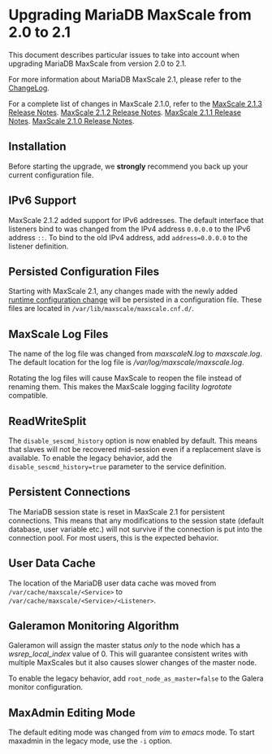 # Upgrading MariaDB MaxScale from 2.0 to 2.1

This document describes particular issues to take into account when upgrading
MariaDB MaxScale from version 2.0 to 2.1.

For more information about MariaDB MaxScale 2.1, please refer to the
[ChangeLog](../Changelog.md).

For a complete list of changes in MaxScale 2.1.0, refer to the
[MaxScale 2.1.3 Release Notes](../Release-Notes/MaxScale-2.1.3-Release-Notes.md).
[MaxScale 2.1.2 Release Notes](../Release-Notes/MaxScale-2.1.2-Release-Notes.md).
[MaxScale 2.1.1 Release Notes](../Release-Notes/MaxScale-2.1.1-Release-Notes.md).
[MaxScale 2.1.0 Release Notes](../Release-Notes/MaxScale-2.1.0-Release-Notes.md).

## Installation

Before starting the upgrade, we **strongly** recommend you back up your current
configuration file.

## IPv6 Support

MaxScale 2.1.2 added support for IPv6 addresses. The default interface that listeners bind to
was changed from the IPv4 address `0.0.0.0` to the IPv6 address `::`. To bind to the old IPv4 address,
add `address=0.0.0.0` to the listener definition.

## Persisted Configuration Files

Starting with MaxScale 2.1, any changes made with the newly added
[runtime configuration change](../Reference/MaxAdmin.md#runtime-configuration-changes)
will be persisted in a configuration file. These files are located in `/var/lib/maxscale/maxscale.cnf.d/`.

## MaxScale Log Files

The name of the log file was changed from _maxscaleN.log_ to _maxscale.log_. The
default location for the log file is _/var/log/maxscale/maxscale.log_.

Rotating the log files will cause MaxScale to reopen the file instead of
renaming them. This makes the MaxScale logging facility _logrotate_ compatible.

## ReadWriteSplit

The `disable_sescmd_history` option is now enabled by default. This means that
slaves will not be recovered mid-session even if a replacement slave is
available. To enable the legacy behavior, add the `disable_sescmd_history=true`
parameter to the service definition.

## Persistent Connections

The MariaDB session state is reset in MaxScale 2.1 for persistent
connections. This means that any modifications to the session state (default
database, user variable etc.) will not survive if the connection is put into the
connection pool. For most users, this is the expected behavior.

## User Data Cache

The location of the MariaDB user data cache was moved from
`/var/cache/maxscale/<Service>` to `/var/cache/maxscale/<Service>/<Listener>`.

## Galeramon Monitoring Algorithm

Galeramon will assign the master status *only* to the node which has a
_wsrep_local_index_ value of 0. This will guarantee consistent writes with
multiple MaxScales but it also causes slower changes of the master node.

To enable the legacy behavior, add `root_node_as_master=false` to the Galera
monitor configuration.

## MaxAdmin Editing Mode

The default editing mode was changed from _vim_ to _emacs_ mode. To start
maxadmin in the legacy mode, use the `-i` option.
